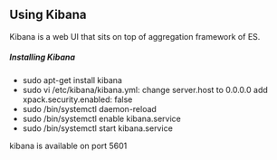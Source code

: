 ## Using Kibana

Kibana is a web UI that sits on top of aggregation framework of ES.


##### Installing Kibana

- sudo apt-get install kibana
- sudo vi /etc/kibana/kibana.yml:
	change server.host to 0.0.0.0
	add xpack.security.enabled: false
- sudo /bin/systemctl daemon-reload
- sudo /bin/systemctl enable kibana.service
- sudo /bin/systemctl start kibana.service

kibana is available on port 5601

